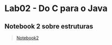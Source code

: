 # Lab02 - Do C para o Java

## Notebook 2 sobre estruturas

>[Notebook2](lab02-java-estruturas-ra247021.ipynb) 
